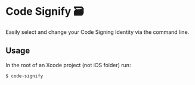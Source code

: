 # Code Signify 🗃

Easily select and change your Code Signing Identity via the command line.

## Usage

In the root of an Xcode project (not iOS folder) run:

```bash
$ code-signify
```
